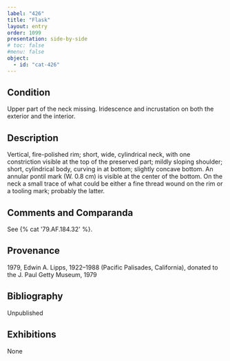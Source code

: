 ```yaml
---
label: "426"
title: "Flask"
layout: entry
order: 1099
presentation: side-by-side
# toc: false
#menu: false 
object:
  - id: "cat-426"
---
```


## Condition

Upper part of the neck missing. Iridescence and incrustation on both the exterior and the interior.

## Description

Vertical, fire-polished rim; short, wide, cylindrical neck, with one constriction visible at the top of the preserved part; mildly sloping shoulder; short, cylindrical body, curving in at bottom; slightly concave bottom. An annular pontil mark (W. 0.8 cm) is visible at the center of the bottom. On the neck a small trace of what could be either a fine thread wound on the rim or a tooling mark; probably the latter.

## Comments and Comparanda

See {% cat '79.AF.184.32' %}.

## Provenance

1979, Edwin A. Lipps, 1922–1988 (Pacific Palisades, California), donated to the J. Paul Getty Museum, 1979

## Bibliography

Unpublished

## Exhibitions

None
